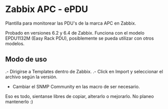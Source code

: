 # Zabbix APC - ePDU

Plantilla para monitorear las PDU's de la marca APC en Zabbix.

Probado en versiones 6.2 y 6.4 de Zabbix.
Funciona con el modelo EPDU1132M (Easy Rack PDU), posiblemente se pueda utilizar con otros modelos.


## Modo de uso
.- Dirigirse a Templates dentro de Zabbix.
.- Click en Import y seleccionar el archivo según la versión.
 * Cambiar el SNMP Community en las macro de ser necesario.



Eso es todo, sientanse libres de copiar, alterarlo o mejorarlo.
No planeo mantenerlo :)
